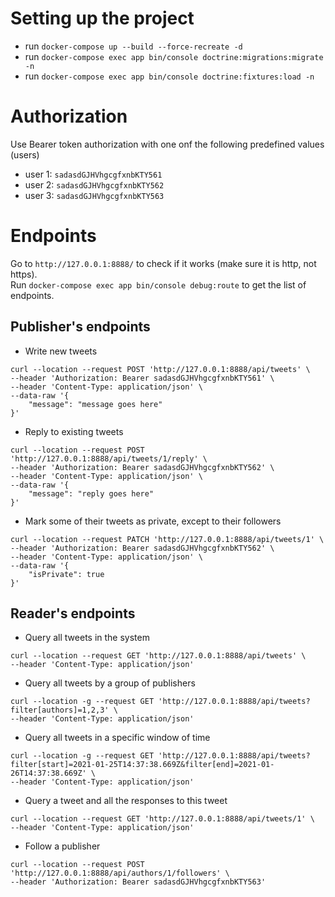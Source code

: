 # Setting up the project
* run `docker-compose up --build --force-recreate -d`
* run `docker-compose exec app bin/console doctrine:migrations:migrate -n`
* run `docker-compose exec app bin/console doctrine:fixtures:load -n`

# Authorization
Use Bearer token authorization with one onf the following predefined values (users)

* user 1: `sadasdGJHVhgcgfxnbKTY561`
* user 2: `sadasdGJHVhgcgfxnbKTY562`
* user 3: `sadasdGJHVhgcgfxnbKTY563`

# Endpoints
Go to `http://127.0.0.1:8888/` to check if it works (make sure it is http, not https).  
Run `docker-compose exec app bin/console debug:route` to get the list of endpoints.

## Publisher's endpoints
* Write new tweets
```
curl --location --request POST 'http://127.0.0.1:8888/api/tweets' \
--header 'Authorization: Bearer sadasdGJHVhgcgfxnbKTY561' \
--header 'Content-Type: application/json' \
--data-raw '{
    "message": "message goes here"
}'
```

* Reply to existing tweets
```
curl --location --request POST 'http://127.0.0.1:8888/api/tweets/1/reply' \
--header 'Authorization: Bearer sadasdGJHVhgcgfxnbKTY562' \
--header 'Content-Type: application/json' \
--data-raw '{
    "message": "reply goes here"
}'
```

* Mark some of their tweets as private, except to their followers
```
curl --location --request PATCH 'http://127.0.0.1:8888/api/tweets/1' \
--header 'Authorization: Bearer sadasdGJHVhgcgfxnbKTY562' \
--header 'Content-Type: application/json' \
--data-raw '{
    "isPrivate": true
}'
```

## Reader's endpoints
* Query all tweets in the system
```
curl --location --request GET 'http://127.0.0.1:8888/api/tweets' \
--header 'Content-Type: application/json'
```

* Query all tweets by a group of publishers
```
curl --location -g --request GET 'http://127.0.0.1:8888/api/tweets?filter[authors]=1,2,3' \
--header 'Content-Type: application/json'
```

* Query all tweets in a specific window of time
```
curl --location -g --request GET 'http://127.0.0.1:8888/api/tweets?filter[start]=2021-01-25T14:37:38.669Z&filter[end]=2021-01-26T14:37:38.669Z' \
--header 'Content-Type: application/json'
```

* Query a tweet and all the responses to this tweet
```
curl --location --request GET 'http://127.0.0.1:8888/api/tweets/1' \
--header 'Content-Type: application/json'
```

* Follow a publisher
```
curl --location --request POST 'http://127.0.0.1:8888/api/authors/1/followers' \
--header 'Authorization: Bearer sadasdGJHVhgcgfxnbKTY563'
```